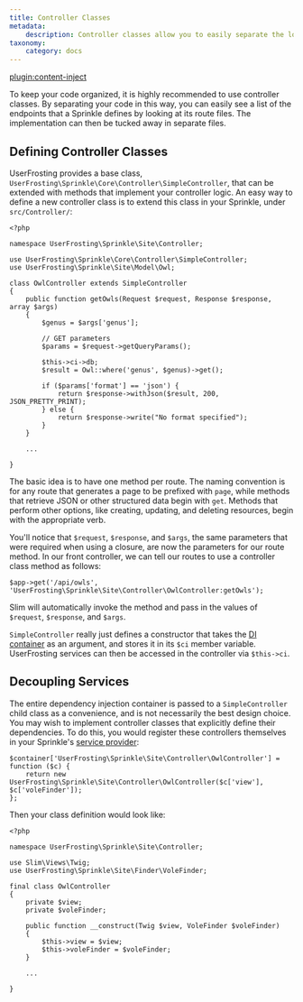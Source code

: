 ```yaml
---
title: Controller Classes
metadata:
    description: Controller classes allow you to easily separate the logic for your routes from your endpoint definitions.
taxonomy:
    category: docs
---
```

[plugin:content-inject](/modular/_update5.0)

To keep your code organized, it is highly recommended to use controller classes. By separating your code in this way, you can easily see a list of the endpoints that a Sprinkle defines by looking at its route files. The implementation can then be tucked away in separate files.

## Defining Controller Classes

UserFrosting provides a base class, `UserFrosting\Sprinkle\Core\Controller\SimpleController`, that can be extended with methods that implement your controller logic. An easy way to define a new controller class is to extend this class in your Sprinkle, under `src/Controller/`:

```
<?php

namespace UserFrosting\Sprinkle\Site\Controller;

use UserFrosting\Sprinkle\Core\Controller\SimpleController;
use UserFrosting\Sprinkle\Site\Model\Owl;

class OwlController extends SimpleController
{
    public function getOwls(Request $request, Response $response, array $args)
    {
        $genus = $args['genus'];

        // GET parameters
        $params = $request->getQueryParams();

        $this->ci->db;
        $result = Owl::where('genus', $genus)->get();

        if ($params['format'] == 'json') {
            return $response->withJson($result, 200, JSON_PRETTY_PRINT);
        } else {
            return $response->write("No format specified");
        }
    }

    ...

}
```

The basic idea is to have one method per route. The naming convention is for any route that generates a page to be prefixed with `page`, while methods that retrieve JSON or other structured data begin with `get`. Methods that perform other options, like creating, updating, and deleting resources, begin with the appropriate verb.

You'll notice that `$request`, `$response`, and `$args`, the same parameters that were required when using a closure, are now the parameters for our route method. In our front controller, we can tell our routes to use a controller class method as follows:

```
$app->get('/api/owls', 'UserFrosting\Sprinkle\Site\Controller\OwlController:getOwls');
```

Slim will automatically invoke the method and pass in the values of `$request`, `$response`, and `$args`.

`SimpleController` really just defines a constructor that takes the [DI container](/services/the-di-container) as an argument, and stores it in its `$ci` member variable. UserFrosting services can then be accessed in the controller via `$this->ci`.

## Decoupling Services

The entire dependency injection container is passed to a `SimpleController` child class as a convenience, and is not necessarily the best design choice. You may wish to implement controller classes that explicitly define their dependencies. To do this, you would register these controllers themselves in your Sprinkle's [service provider](/services/the-di-container#service-providers):

```
$container['UserFrosting\Sprinkle\Site\Controller\OwlController'] = function ($c) {
    return new UserFrosting\Sprinkle\Site\Controller\OwlController($c['view'], $c['voleFinder']);
};
```

Then your class definition would look like:

```
<?php

namespace UserFrosting\Sprinkle\Site\Controller;

use Slim\Views\Twig;
use UserFrosting\Sprinkle\Site\Finder\VoleFinder;

final class OwlController
{
    private $view;
    private $voleFinder;

    public function __construct(Twig $view, VoleFinder $voleFinder)
    {
        $this->view = $view;
        $this->voleFinder = $voleFinder;
    }

    ...

}
```
